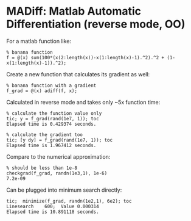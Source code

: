 # MADiff: Matlab Automatic Differentiation (reverse mode, OO)

For a matlab function like: 

    % banana function
    f = @(x) sum(100*(x(2:length(x))-x(1:length(x)-1).^2).^2 + (1-x(1:length(x)-1)).^2);

Create a new function that calculates its gradient as well:

    % banana function with a gradient
    f_grad = @(x) adiff(f, x);

Calculated in reverse mode and takes only ~5x function time:

    % calculate the function value only
    tic; y = f_grad(rand(1e7, 1)); toc
    Elapsed time is 0.429374 seconds.
    
    % calculate the gradient too
    tic; [y dy] = f_grad(rand(1e7, 1)); toc
    Elapsed time is 1.967412 seconds.

Compare to the numerical approximation:

    % should be less than 1e-8
    checkgrad(f_grad, randn(1e3,1), 1e-6)
    7.2e-09

Can be plugged into minimum search directly:

    tic;  minimize(f_grad, randn(1e2,1), 6e2); toc
    Linesearch    600;  Value 0.000314
    Elapsed time is 10.891118 seconds.

